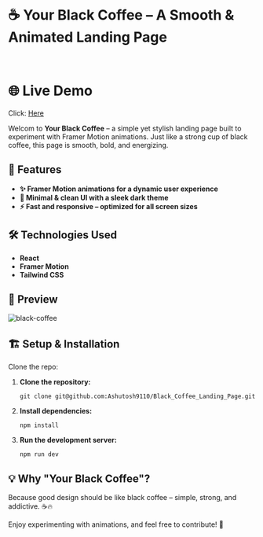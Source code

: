 <h1>☕ Your Black Coffee – A Smooth & Animated Landing Page</h1><br />

<h1>🌐 Live Demo</h1>

Click: [Here](https://your-black-coffee.netlify.app/)

<p>Welcom to <strong>Your Black Coffee</strong> – a simple yet stylish landing page built to experiment with Framer Motion animations. Just like a strong cup of black coffee, this page is smooth, bold, and energizing.
</p>

<h2>🚀 Features</h2>

<ul>
  <li><strong>✨ Framer Motion animations for a dynamic user experience</strong></li>
  <li><strong>🎨 Minimal & clean UI with a sleek dark theme</strong></li>
  <li><strong>⚡ Fast and responsive – optimized for all screen sizes</strong></li>
</ul>


<h2>🛠️ Technologies Used</h2>

<ul>
  <li><strong>React</strong></li>
  <li><strong>Framer Motion</strong></li>
  <li><strong>Tailwind CSS </strong></li>
</ul>


<h2>📸 Preview</h2>

![black-coffee](https://github.com/user-attachments/assets/e9170568-cc6a-4c2c-a9fa-c736e93a760a)


<h2>🏗️ Setup & Installation</h2>

Clone the repo:

<ol>
  <li><strong>Clone the repository:</strong>
    <pre><code>git clone git@github.com:Ashutosh9110/Black_Coffee_Landing_Page.git</code></pre>
  </li>
  <li><strong>Install dependencies:</strong>
    <pre><code>npm install</code></pre>
  </li>
  <li><strong>Run the development server:</strong>
    <pre><code>npm run dev</code></pre>
</ol>


<h2>💡 Why "Your Black Coffee"?</h2>

Because good design should be like black coffee – simple, strong, and addictive. ☕🔥

Enjoy experimenting with animations, and feel free to contribute! 🚀
